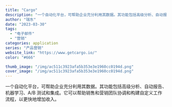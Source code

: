 ```yaml
---
title: "Cargo"
description: "一个自动化平台，可帮助企业充分利用其数据。其功能包括高级分析、自动报告、机器学习、A/B 测试和集成。它可以帮助销售和营"
author: "瑞东"
date: "2023-03-30"
tags:
  - "电子邮件"
  - "营销"
categories: application
series: "产品营销"
website_link: "https://www.getcargo.io/"
color: "#666"

thumb_image: "/img/ac511c3923afa5b353e3e1960cc0194d.png"
cover_image: "/img/ac511c3923afa5b353e3e1960cc0194d.png"
---
```


一个自动化平台，可帮助企业充分利用其数据。其功能包括高级分析、自动报告、机器学习、A/B 测试和集成。它可以帮助销售和营销团队协调和构建自定义工作流程，以更快地增加收入。